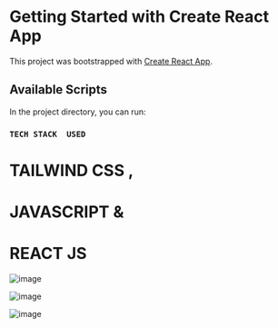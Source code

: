 # Getting Started with Create React App

This project was bootstrapped with [Create React App](https://github.com/facebook/create-react-app).

## Available Scripts

In the project directory, you can run:

### `TECH STACK  USED`
# TAILWIND CSS ,
# JAVASCRIPT &
# REACT JS



![image](https://github.com/cheshta0112/weather_app/assets/104692214/8f276ae5-6282-49b8-8df2-c03899f8e58f)

![image](https://github.com/cheshta0112/weather_app/assets/104692214/122f0148-a5ce-4732-b923-86f916ed3cab)

![image](https://github.com/cheshta0112/weather_app/assets/104692214/4fe252fa-defc-4145-9210-2c1ccc88fc20)
